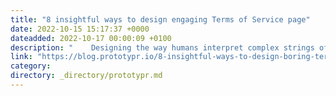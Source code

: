 ```yaml
---
title: "8 insightful ways to design engaging Terms of Service page"
date: 2022-10-15 15:17:37 +0000
dateadded: 2022-10-17 00:00:09 +0100
description: "    Designing the way humans interpret complex strings of text  Continue reading on Prototypr »  "
link: "https://blog.prototypr.io/8-insightful-ways-to-design-boring-terms-of-service-page-a4335885471f?source=rss----eb297ea1161a---4"
category:
directory: _directory/prototypr.md
---
```

